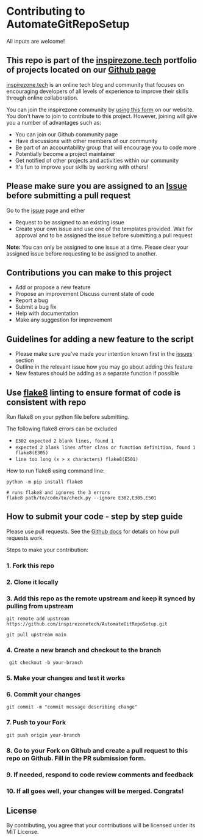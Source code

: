 # Contributing to AutomateGitRepoSetup

All inputs are welcome!

## This repo is part of the [inspirezone.tech](https://inspirezone.tech) portfolio of projects located on our [Github page](https://github.com/inspirezonetech)

[inspirezone.tech](https://inspirezone.tech) is an online tech blog and community that focuses on encouraging developers of all levels of experience to improve their skills through online collaboration.

You can join the inspirezone community by [using this form](https://inspirezone.tech/get-in-touch/#join) on our website. 
You don't have to join to contribute to this project. However, joining will give you a number of advantages such as:
- You can join our Github community page
- Have discussions with other members of our community
- Be part of an accountability group that will encourage you to code more
- Potentially become a project maintainer
- Get notified of other projects and activities within our community
- It's fun to improve your skills by working with others!

## Please make sure you are assigned to an [Issue](https://github.com/inspirezonetech/AutomateGitRepoSetup/issues) before submitting a pull request

Go to the [issue](https://github.com/inspirezonetech/AutomateGitRepoSetup/issues) page and either
- Request to be assigned to an existing issue
- Create your own issue and use one of the templates provided. Wait for approval and to be assigned the issue before submitting a pull request

**Note:** You can only be assigned to one issue at a time. Please clear your assigned issue before requesting to be assigned to another.

## Contributions you can make to this project

- Add or propose a new feature
- Propose an improvement Discuss current state of code
- Report a bug
- Submit a bug fix
- Help with documentation
- Make any suggestion for improvement

## Guidelines for adding a new feature to the script

- Please make sure you've made your intention known first in the [issues](https://github.com/inspirezonetech/AutomateGitRepoSetup/issues) section
- Outline in the relevant issue how you may go about adding this feature
- New features should be adding as a separate function if possible

## Use [flake8]((https://flake8.pycqa.org/en/latest/)) linting to ensure format of code is consistent with repo

Run flake8 on your python file before submitting.

The following flake8 errors can be excluded 
- `E302 expected 2 blank lines, found 1`
- `expected 2 blank lines after class or function definition, found 1 flake8(E305)`
- `line too long (x > x characters) flake8(E501)`

How to run flake8 using command line:
```
python -m pip install flake8

# runs flake8 and ignores the 3 errors
flake8 path/to/code/to/check.py --ignore E302,E305,E501
```

## How to submit your code - step by step guide

Please use pull requests. See the [Github docs](https://docs.github.com/en/free-pro-team@latest/github/collaborating-with-issues-and-pull-requests/proposing-changes-to-your-work-with-pull-requests) for details on how pull requests work.

Steps to make your contribution:

### 1. Fork this repo

### 2. Clone it locally

### 3. Add this repo as the remote upstream and keep it synced by pulling from upstream
```
git remote add upstream https://github.com/inspirezonetech/AutomateGitRepoSetup.git

git pull upstream main
```

### 4. Create a new branch and checkout to the branch
```
 git checkout -b your-branch
```

### 5. Make your changes and test it works

### 6. Commit your changes
```
git commit -m "commit message describing change" 
```

### 7. Push to your Fork 
```
git push origin your-branch
```

### 8. Go to your Fork on Github and create a pull request to this repo on Github. Fill in the PR submission form.

### 9. If needed, respond to code review comments and feedback 

### 10. If all goes well, your changes will be merged. Congrats! 

## License

By contributing, you agree that your contributions will be licensed under its MIT License.